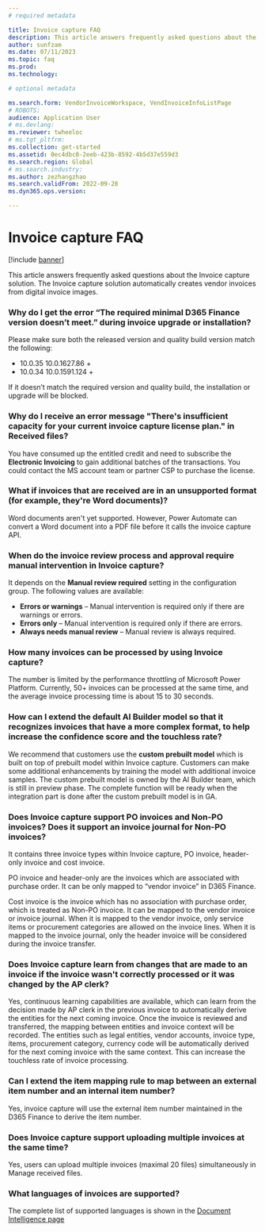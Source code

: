 ```yaml
---
# required metadata

title: Invoice capture FAQ
description: This article answers frequently asked questions about the Invoice capture solution.
author: sunfzam
ms.date: 07/11/2023
ms.topic: faq
ms.prod: 
ms.technology: 

# optional metadata

ms.search.form: VendorInvoiceWorkspace, VendInvoiceInfoListPage
# ROBOTS: 
audience: Application User
# ms.devlang: 
ms.reviewer: twheeloc
# ms.tgt_pltfrm: 
ms.collection: get-started
ms.assetid: 0ec4dbc0-2eeb-423b-8592-4b5d37e559d3
ms.search.region: Global
# ms.search.industry: 
ms.author: zezhangzhao
ms.search.validFrom: 2022-09-28
ms.dyn365.ops.version: 

---
```


# Invoice capture FAQ

[!include [banner](../includes/banner.md)]

This article answers frequently asked questions about the Invoice capture solution. The Invoice capture solution automatically creates vendor invoices from digital invoice images.

### Why do I get the error “The required minimal D365 Finance version doesn’t meet.” during invoice upgrade or installation? 
Please make sure both the released version and quality build version match the following: 
- 10.0.35 10.0.1627.86 + 
- 10.0.34 10.0.1591.124 +
  
If it doesn’t match the required version and quality build, the installation or upgrade will be blocked.  

### Why do I receive an error message "There's insufficient capacity for your current invoice capture license plan." in Received files? 
You have consumed up the entitled credit and need to subscribe the **Electronic Invoicing** to gain additional batches of the transactions. You could contact the MS account team or partner CSP to purchase the license.  

### What if invoices that are received are in an unsupported format (for example, they're Word documents)?

Word documents aren't yet supported. However, Power Automate can convert a Word document into a PDF file before it calls the invoice capture API.

### When do the invoice review process and approval require manual intervention in Invoice capture?

It depends on the **Manual review required** setting in the configuration group. The following values are available:

- **Errors or warnings** – Manual intervention is required only if there are warnings or errors.
- **Errors only** – Manual intervention is required only if there are errors.
- **Always needs manual review** – Manual review is always required.

### How many invoices can be processed by using Invoice capture?

The number is limited by the performance throttling of Microsoft Power Platform. Currently, 50+ invoices can be processed at the same time, and the average invoice processing time is about 15 to 30 seconds.

### How can I extend the default AI Builder model so that it recognizes invoices that have a more complex format, to help increase the confidence score and the touchless rate?

We recommend that customers use the **custom prebuilt model** which is built on top of prebuilt model within Invoice capture. Customers can make some additional enhancements by training the model with additional invoice samples. The custom prebuilt model is owned by the AI Builder team, which is still in preview phase. The complete function will be ready when the integration part is done after the custom prebuilt model is in GA.  

### Does Invoice capture support PO invoices and Non-PO invoices? Does it support an invoice journal for Non-PO invoices?

It contains three invoice types within Invoice capture, PO invoice, header-only invoice and cost invoice.  

PO invoice and header-only are the invoices which are associated with purchase order. It can be only mapped to “vendor invoice” in D365 Finance.  

Cost invoice is the invoice which has no association with purchase order, which is treated as Non-PO invoice. It can be mapped to the vendor invoice or invoice journal. When it is mapped to the vendor invoice, only service items or procurement categories are allowed on the invoice lines. When it is mapped to the invoice journal, only the header invoice will be considered during the invoice transfer.  

### Does Invoice capture learn from changes that are made to an invoice if the invoice wasn't correctly processed or it was changed by the AP clerk?

Yes, continuous learning capabilities are available, which can learn from the decision made by AP clerk in the previous invoice to automatically derive the entities for the next coming invoice. Once the invoice is reviewed and transferred, the mapping between entities and invoice context will be recorded. The entities such as legal entities, vendor accounts, invoice type, items, procurement category, currency code will be automatically derived for the next coming invoice with the same context. This can increase the touchless rate of invoice processing. 

### Can I extend the item mapping rule to map between an external item number and an internal item number?

Yes, invoice capture will use the external item number maintained in the D365 Finance to derive the item number.  

### Does Invoice capture support uploading multiple invoices at the same time?

Yes, users can upload multiple invoices (maximal 20 files) simultaneously in Manage received files.  

### What languages of invoices are supported?

The complete list of supported languages is shown in the [Document Intelligence page](https://learn.microsoft.com/en-us/azure/ai-services/document-intelligence/concept-invoice?view=doc-intel-3.1.0#supported-languages-and-locales)
